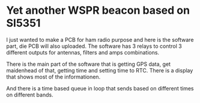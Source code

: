 # Yet another WSPR beacon based on SI5351

I just wanted to make a PCB for ham radio purpose and here is the software part, die PCB will also uploaded. 
The software has 3 relays to control 3 different outputs for antennas, filters and amps combinations.

There is the main part of the software that is getting GPS data, get maidenhead of that, getting time and setting time to RTC.
There is a display that shows most of the informationen.

And there is a time based queue in loop that sends based on different times on different bands.